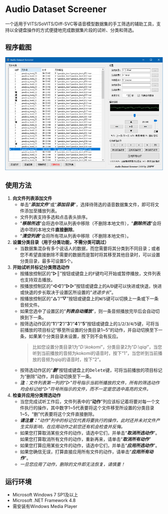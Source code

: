 # Audio Dataset Screener
一个适用于VITS/SoVITS/Diff-SVC等语音模型数据集的手工筛选的辅助工具，支持以全键盘操作的方式便捷地完成数据集片段的试听、分类和筛选。
## 程序截图
![Screenshot](https://github.com/2DIPW/audio_dataset_screener/raw/master/img/screenshot_main.png)
## 使用方法
1. **向文件列表添加文件**
    * 单击“***添加文件***”或“***添加目录***”，选择待筛选的语音数据集文件，即可将文件添加至播放列表。
    * 文件列表支持多选和点击表头排序。
    * “***移除所选***”会将选中项从列表中移除（不删除本地文件），“***删除所选***”会将选中项的本地文件**直接删除**。
    * “***清空列表***”会将所有项从列表中移除（不删除本地文件）。
2. **设置分类目录（用于分类功能，不需分类可跳过）**
    * 当数据集混杂有多个说话人的数据，而您需要将其分类到不同目录；或者您不希望直接删除不需要的数据而是暂时将其移至其他目录时，可以设置分类目录，最多可设置5个。
3. **开始试听并标记分类筛选动作**
    * 按播放控制区的“**▷║**”按钮或键盘上的<kbd>F</kbd>键均可开始或暂停播放，文件列表也支持双击播放。
    * 按播放控制区的“**◁◁**”/“**▷▷**”按钮或键盘上的<kbd>A</kbd>/<kbd>D</kbd>键可以快进或快退，快进或快退的步长取决于设置区所设置的“*进退步长*”。
    * 按播放控制区的“**△**”/“**▽**”按钮或键盘上的<kbd>W</kbd>/<kbd>S</kbd>键可以切换上一条或下一条音频文件。
    * 如果您选中了设置区的“***列表自动播放***”，则一条音频播放完毕后会自动切换到下一条。
    * 按筛选动作区的“**1**”/“**2**”/“**3**”/“**4**”/“**5**”按钮或键盘上的<kbd>1</kbd>/<kbd>2</kbd>/<kbd>3</kbd>/<kbd>4</kbd>/<kbd>5</kbd>键，可将当前播放的项目标记“移至所设置的分类目录1~5”的动作，并自动切换至下一条，如果某个分类目录未设置，按下则不会有反应。
        >比如您设置分类目录1为“*D:\kokomi*”，分类目录2为“*D:\qiqi*”，当您听到当前播放的音频为kokomi的语音时，按下“1”，当您听到当前播放的音频为qiqi的语音时，按下“2”。
    * 按筛选动作区的“***删***”按钮或键盘上的<kbd>Delete</kbd>键，可将当前播放的项目标记为“删除”动作，并自动切换至下一条。
    * ***注**：文件列表第一列的“▷”符号指示当前所播放的文件，所有的筛选动作均会标记给“▷”符号所指示的文件，而不一定是您选中高亮的文件。*
4. **检查并应用分类筛选动作**
    * 当您完成试听工作后，文件列表中的“**动作**”列应该标记着将要对每一个文件执行的操作，其中数字1\~5代表要将这个文件移至所设置的分类目录1\~5，“删”代表要将这个文件直接删除。
    * ***请注意：**“动作”列中的标记仅代表将要执行的操作，此时还并未对文件产生实际影响，在应用动作之前您还有机会检查并反悔。*
    * 如果您打算取消某些文件的动作，请选中它们，并单击“***取消所选动作***”。如果您打算取消所有文件的动作，重新再来，请单击“***取消所有动作***”
    * 如果您打算应用某些文件的动作，请选中它们，并单击“***应用所选动作***”。
    * 如果您确信无误，打算直接应用所有文件的动作，请单击“***应用所有动作***”。
    * *一旦您应用了动作，删除的文件即无法恢复，请慎重！*
## 运行环境
* Microsoft Windows 7 SP1及以上
* Microsoft .NET Framework 4.8
* 需安装有Windows Media Player